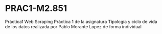 # PRAC1-M2.851
Práctica1 Web Scraping
Práctica 1 de la asignatura Tipología y ciclo de vida de los datos realizada por Pablo Morante Lopez de forma individual 
